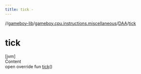 ```yaml
---
title: tick -
---
```

//[gameboy-lib](../../index.md)/[gameboy.cpu.instructions.miscellaneous](../index.md)/[DAA](index.md)/[tick](tick.md)



# tick  
[jvm]  
Content  
open override fun [tick](tick.md)()  



